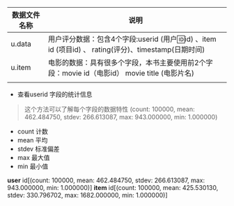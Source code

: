 | 数据文件名称 | 说明                                                         |
| ------------ | ------------------------------------------------------------ |
| u.data       | 用户评分数据：包含4个字段:userid (用户🆔id) 、item id (项目id) 、 rating(评分)、timestamp(日期时间) |
| u.item       | 电影的数据：具有很多个字段，本书主要使用前2个字段：movie id（电影id） movie title (电影片名) |
|              |                                                              |

- 查看userid 字段的统计信息
> 这个方法可以了解每个字段的数据特性
> (count: 100000, mean: 462.484750, stdev: 266.613087, max: 943.000000, min: 1.000000)
- count 计数
- mean 平均
- stdev 标准偏差
- max 最大值
- min 最小值
  

**user** id[(count: 100000, mean: 462.484750, stdev: 266.613087, max: 943.000000, min: 1.000000)]
**item** id[(count: 100000, mean: 425.530130, stdev: 330.796702, max: 1682.000000, min: 1.000000)]


